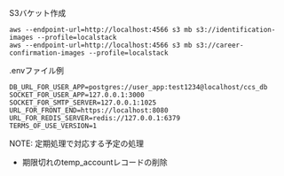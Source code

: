 S3バケット作成
```
aws --endpoint-url=http://localhost:4566 s3 mb s3://identification-images --profile=localstack
aws --endpoint-url=http://localhost:4566 s3 mb s3://career-confirmation-images --profile=localstack
```

.envファイル例
```
DB_URL_FOR_USER_APP=postgres://user_app:test1234@localhost/ccs_db
SOCKET_FOR_USER_APP=127.0.0.1:3000
SOCKET_FOR_SMTP_SERVER=127.0.0.1:1025
URL_FOR_FRONT_END=https://localhost:8080
URL_FOR_REDIS_SERVER=redis://127.0.0.1:6379
TERMS_OF_USE_VERSION=1
```

NOTE:
定期処理で対応する予定の処理
- 期限切れのtemp_accountレコードの削除
